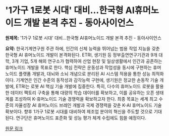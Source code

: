 # '1가구 1로봇 시대' 대비…한국형 AI휴머노이드 개발 본격 추진 - 동아사이언스

**원제목:** '1가구 1로봇 시대' 대비…한국형 AI휴머노이드 개발 본격 추진 - 동아사이언스

**요약:** 한국기계연구원 주관 하에, 인간의 신체 능력을 뛰어넘는 범용 작업 지능을 갖춘 한국형 AI 휴머노이드 개발이 본격화된다.  ETRI, 생기원 등 정부출연연구기관과 9개 대학, 3개 기업, 5개 해외 연구소가 협력하여 산업 현장 및 일상생활에서 인간과 공존하는 휴머노이드 개발을 목표로 한다.  핵심 전략은 운동성과 작업성을 동시에 구현하는 휴머노이드 플랫폼 개발과,  대뇌와 소뇌 개념으로 분리된 AI 시스템 적용을 통한 성능 최적화이다.  기계연은 인간 수준의 동작성과 감각능력 구현에, 생기원은 정교한 손동작 기술 개발에, ETRI는 로봇 AI 핵심 기술 개발에 집중한다.  특히, 다수의 휴머노이드 로봇을 활용한 데이터 팩토리 구축을 통해 대량의 학습 데이터를 확보하고, 이를 공유하는 오픈 생태계를 조성하여 K-휴머노이드 기술 경쟁력을 확보하고자 한다.  최종 목표는 세계 최고 수준의 자율성장 AI 휴머노이드 브레인 개발과  국제 경쟁력을 갖춘 K-AI 휴머노이드 기술 확보이다.  향후 1가구 1로봇 시대를 대비하여 제조업 분야의 혁신을 주도할 것으로 기대된다. 연구단은 휴머노이드 표준화 및 성능 평가 체계 수립에도 힘쓸 예정이다.

[원문 링크](https://www.dongascience.com/news.php?idx=72996)
